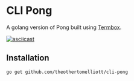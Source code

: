 # CLI Pong

A golang version of Pong built using [Termbox](https://github.com/nsf/termbox-go).

[![asciicast](https://asciinema.org/a/112276.png)](https://asciinema.org/a/112276)

## Installation

    go get github.com/theothertomelliott/cli-pong
